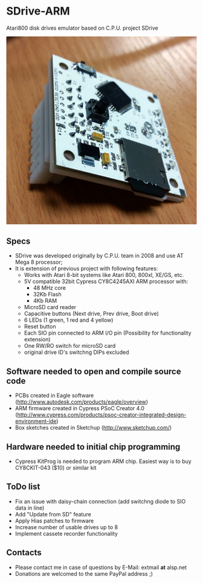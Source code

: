# SDrive-ARM
Atari800 disk drives emulator based on C.P.U. project SDrive

![image](docs/photos/build07.jpg)

## Specs
- SDrive was developed originally by C.P.U. team in 2008 and use AT Mega 8 processor;
- It is extension of previous project with following features:
  - Works with Atari 8-bit systems like Atari 800, 800xl, XE/GS, etc.
  - 5V compatible 32bit Cypress CY8C4245AXI ARM processor with:
    - 48 MHz core
    - 32Kb Flash
    - 4Kb RAM
  - MicroSD card reader
  - Capacitive buttons (Next drive, Prev drive, Boot drive)
  - 6 LEDs (1 green, 1 red and 4 yellow)
  - Reset button
  - Each SIO pin connected to ARM I/O pin (Possibility for functionality extension)
  - One RW/RO switch for microSD card
  - original drive ID's switchng DIPs excluded
  
## Software needed to open and compile source code
- PCBs created in Eagle software (http://www.autodesk.com/products/eagle/overview)
- ARM firmware created in Cypress PSoC Creator 4.0 (http://www.cypress.com/products/psoc-creator-integrated-design-environment-ide)
- Box sketches created in Sketchup (http://www.sketchup.com/)

## Hardware needed to initial chip programming
- Cypress KitProg is needed to program ARM chip. Easiest way is to buy CY8CKIT-043 ($10) or similar kit  

## ToDo list
- Fix an issue with daisy-chain connection (add switchng diode to SIO data in line)
- Add "Update from SD" feature
- Apply Hias patches to firmware
- Increase number of usable drives up to 8
- Implement cassete recorder functionality

## Contacts
- Please contact me in case of questions by E-Mail: extmail __at__ alsp.net
- Donations are welcomed to the same PayPal address ;)
